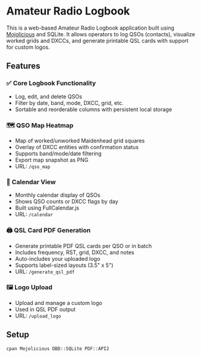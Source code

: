 # Amateur Radio Logbook

This is a web-based Amateur Radio Logbook application built using [Mojolicious](https://mojolicious.org/) and SQLite.
It allows operators to log QSOs (contacts), visualize worked grids and DXCCs, and generate printable QSL cards with support for custom logos.

## Features

### ✅ Core Logbook Functionality
- Log, edit, and delete QSOs
- Filter by date, band, mode, DXCC, grid, etc.
- Sortable and reorderable columns with persistent local storage

### 🗺 QSO Map Heatmap
- Map of worked/unworked Maidenhead grid squares
- Overlay of DXCC entities with confirmation status
- Supports band/mode/date filtering
- Export map snapshot as PNG
- URL: `/qso_map`

### 📅 Calendar View
- Monthly calendar display of QSOs
- Shows QSO counts or DXCC flags by day
- Built using FullCalendar.js
- URL: `/calendar`

### 🖨 QSL Card PDF Generation
- Generate printable PDF QSL cards per QSO or in batch
- Includes frequency, RST, grid, DXCC, and notes
- Auto-includes your uploaded logo
- Supports label-sized layouts (3.5" x 5")
- URL: `/generate_qsl_pdf`

### 🖼 Logo Upload
- Upload and manage a custom logo
- Used in QSL PDF output
- URL: `/upload_logo`

## Setup

```bash
cpan Mojolicious DBD::SQLite PDF::API2
